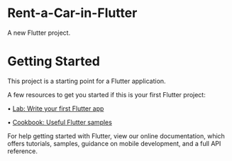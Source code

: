 # Rent-a-Car-in-Flutter

A new Flutter project.

# Getting Started

This project is a starting point for a Flutter application.

A few resources to get you started if this is your first Flutter project:

• [Lab: Write your first Flutter app](https://docs.flutter.dev/get-started/codelab)

• [Cookbook: Useful Flutter samples](https://docs.flutter.dev/cookbook)

For help getting started with Flutter, view our online documentation, which offers tutorials, samples, guidance on mobile development, and a full API reference.
